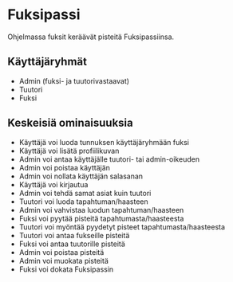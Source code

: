 # Fuksipassi

Ohjelmassa fuksit keräävät pisteitä Fuksipassiinsa.

## Käyttäjäryhmät

* Admin (fuksi- ja tuutorivastaavat)
* Tuutori
* Fuksi

## Keskeisiä ominaisuuksia

* Käyttäjä voi luoda tunnuksen käyttäjäryhmään fuksi
* Käyttäjä voi lisätä profiilikuvan
* Admin voi antaa käyttäjälle tuutori- tai admin-oikeuden
* Admin voi poistaa käyttäjän
* Admin voi nollata käyttäjän salasanan
* Käyttäjä voi kirjautua
* Admin voi tehdä samat asiat kuin tuutori
* Tuutori voi luoda tapahtuman/haasteen
* Admin voi vahvistaa luodun tapahtuman/haasteen
* Fuksi voi pyytää pisteitä tapahtumasta/haasteesta
* Tuutori voi myöntää pyydetyt pisteet tapahtumasta/haasteesta
* Tuutori voi antaa fukseille pisteitä
* Fuksi voi antaa tuutorille pisteitä
* Admin voi poistaa pisteitä
* Admin voi muokata pisteitä
* Fuksi voi dokata Fuksipassin
